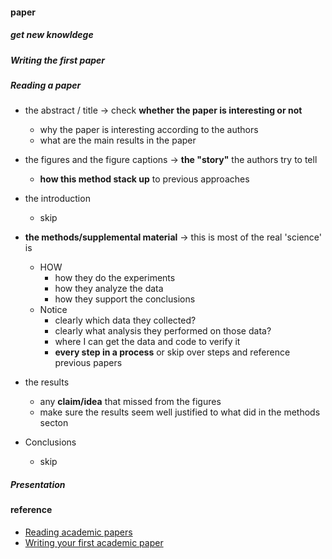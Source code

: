 
#### paper  
#####  get new knowldege  

##### Writing the first paper  



##### Reading a paper  
* the abstract / title  -> check **whether the paper is interesting or not**  
    - why the paper is interesting according to the authors  
    - what are the main results in the paper  

* the figures and the figure captions  -> **the "story"** the authors try to tell  
    - **how this method stack up** to previous approaches  

* the introduction  
    - skip  

* **the methods/supplemental material**  -> this is most of the real 'science' is  
    - HOW  
        + how they do the experiments  
        + how they analyze the data  
        + how they support the conclusions  
    - Notice   
        + clearly which data they collected?  
        + clearly what analysis they performed on those data?  
        + where I can get the data and code to verify it  
        + **every step in a process** or skip over steps and reference previous papers  

* the results  
    - any **claim/idea** that missed from the figures  
    - make sure the results seem well justified to what did in the methods secton  


* Conclusions  
    - skip  



##### Presentation  

#### reference  
* [Reading academic papers](https://github.com/jtleek/readingpapers)  
* [Writing your first academic paper](https://github.com/jtleek/firstpaper)